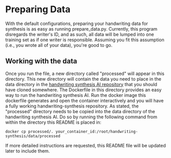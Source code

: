 # Preparing Data

With the default configurations, preparing your handwriting data for synthesis is as easy as running prepare_data.py. Currently, this program disregards the writer's ID, and as such, all data will be lumped into one training set as if one writer is responsible. Assuming you fit this assumption (i.e., you wrote all of your data), you're good to go.

## Working with the data
Once you run the file, a new directory called "processed" will appear in this directory. This new directory will contain the data you need to place in the data directory in the [handwriting synthesis AI repository](https://github.com/sjvasquez/handwriting-synthesis) that you should have cloned somewhere. The Dockerfile in this directory provides an easy way to run the handwriting synthesis AI. Run the docker image this dockerfile generates and open the container interactively and you will have a fully working handwriting-synthesis repository. As stated, the "processed" directory needs to be copied into the data directory of the handwriting synthesis AI. Do so by running the following command from within the directory this README is placed in:

```
docker cp processed/. your_container_id:/root/handwriting-synthesis/data/processed
```

If more detailed instructions are requested, this README file will be updated later to include them.

